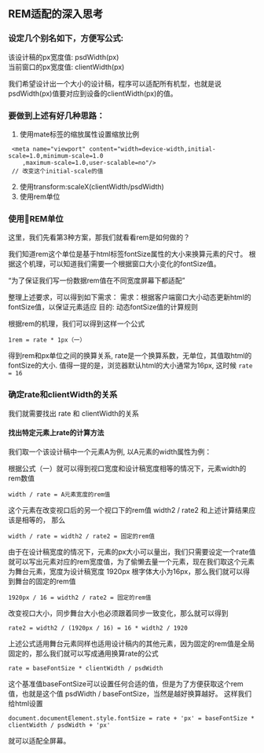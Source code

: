 ## REM适配的深入思考

### 设定几个别名如下，方便写公式:  
该设计稿的px宽度值:           psdWidth(px)  
当前窗口的px宽度值:           clientWidth(px)

我们希望设计出一个大小的设计稿，程序可以适配所有机型，也就是说 psdWidth(px)值要对应到设备的clientWidth(px)的值。

### 要做到上述有好几种思路：
1. 使用mate标签的缩放属性设置缩放比例
```
 <meta name="viewport" content="width=device-width,initial-scale=1.0,minimum-scale=1.0
    ,maximum-scale=1.0,user-scalable=no"/>
 // 改变这个initial-scale的值
```
2. 使用transform:scaleX(clientWidth/psdWidth)
3. 使用rem单位
### 使用REM单位
这里，我们先看第3种方案，那我们就看看rem是如何做的？

我们知道rem这个单位是基于html标签fontSize属性的大小来换算元素的尺寸。
根据这个机理，可以知道我们需要一个根据窗口大小变化的fontSize值。

“为了保证我们写一份数据rem值在不同宽度屏幕下都适配”


整理上述要求，可以得到如下需求：
需求：根据客户端窗口大小动态更新html的fontSize值，以保证元素适应
目的: 动态fontSize值的计算规则

根据rem的机理，我们可以得到这样一个公式
```
1rem = rate * 1px（一）   
```
得到rem和px单位之间的换算关系, rate是一个换算系数，无单位，其值取html的fontSize的大小.
值得一提的是，浏览器默认html的大小通常为16px, 这时候 ```rate = 16```

### 确定rate和clientWidth的关系
我们就需要找出 rate 和 clientWidth的关系
#### 找出特定元素上rate的计算方法
我们取一个该设计稿中一个元素A为例, 以A元素的width属性为例：

根据公式（一）就可以得到视口宽度和设计稿宽度相等的情况下，元素width的rem数值 
```
width / rate = A元素宽度的rem值
```
这个元素在改变视口后的另一个视口下的rem值  width2 / rate2 和上述计算结果应该是相等的， 那么
```
width / rate = width2 / rate2 = 固定的rem值
```

由于在设计稿宽度的情况下，元素的px大小可以量出，我们只需要设定一个rate值就可以写出元素对应的rem宽度值，为了偷懒去量一个元素，现在我们取这个元素为舞台元素，宽度为设计稿宽度 1920px 根字体大小为16px，那么我们就可以得到舞台的固定的rem值
```
1920px / 16 = width2 / rate2 = 固定的rem值
```
改变视口大小，同步舞台大小也必须跟着同步一致变化，那么就可以得到
```
rate2 = width2 / (1920px / 16) = 16 * width2 / 1920
```
上述公式适用舞台元素同样也适用设计稿内的其他元素，因为固定的rem值是全局固定的，那么我们就可以写成通用换算rate的公式
```
rate = baseFontSize * clientWidth / psdWidth
```
这个基准值baseFontSize可以设置任何合适的值，但是为了方便获取这个rem值，也就是这个值 psdWidth / baseFontSize，当然是越好换算越好。
这样我们给html设置 
```
document.documentElement.style.fontSize = rate + 'px' = baseFontSize * clientWidth / psdWidth + 'px'
```
就可以适配全屏幕。